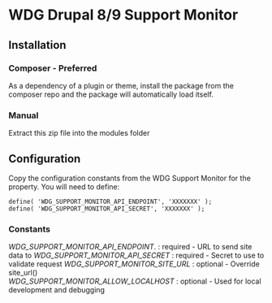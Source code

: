# WDG Drupal 8/9 Support Monitor

## Installation

### Composer - Preferred

As a dependency of a plugin or theme, install the package from the composer repo and the package will automatically load itself.

### Manual

Extract this zip file into the modules folder

## Configuration

Copy the configuration constants from the WDG Support Monitor for the property. You will need to define:

```
define( 'WDG_SUPPORT_MONITOR_API_ENDPOINT', 'XXXXXXX' );
define( 'WDG_SUPPORT_MONITOR_API_SECRET', 'XXXXXXX' );
```

### Constants

*WDG_SUPPORT_MONITOR_API_ENDPOINT*.   : required - URL to send site data to 
*WDG_SUPPORT_MONITOR_API_SECRET*      : required - Secret to use to validate request
*WDG_SUPPORT_MONITOR_SITE_URL*        : optional - Override site_url()  
*WDG_SUPPORT_MONITOR_ALLOW_LOCALHOST* : optional - Used for local development and debugging

